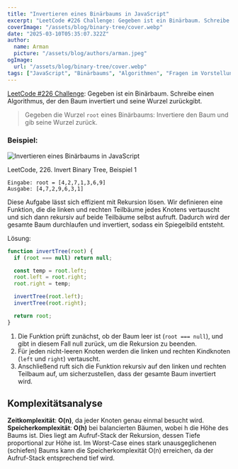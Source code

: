 ```yaml
---
title: "Invertieren eines Binärbaums in JavaScript"
excerpt: "LeetCode #226 Challenge: Gegeben ist ein Binärbaum. Schreibe einen Algorithmus, der den Baum invertiert und seine Wurzel zurückgibt."
coverImage: "/assets/blog/binary-tree/cover.webp"
date: "2025-03-10T05:35:07.322Z"
author:
  name: Arman
  picture: "/assets/blog/authors/arman.jpeg"
ogImage:
  url: "/assets/blog/binary-tree/cover.webp"
tags: ["JavaScript", "Binärbaums", "Algorithmen", "Fragen im Vorstellungsgespräch"]
---
```


[LeetCode #226 Challenge](https://leetcode.com/problems/invert-binary-tree/): Gegeben ist ein Binärbaum. Schreibe einen Algorithmus, der den Baum invertiert und seine Wurzel zurückgibt.

> Gegeben die Wurzel `root` eines Binärbaums: Invertiere den Baum und gib seine Wurzel zurück.

### Beispiel:  

![Invertieren eines Binärbaums in JavaScript](/assets/blog/binary-tree/binary-tree.webp)

LeetCode, 226. Invert Binary Tree, Beispiel 1  

```
Eingabe: root = [4,2,7,1,3,6,9]  
Ausgabe: [4,7,2,9,6,3,1]
```

Diese Aufgabe lässt sich effizient mit Rekursion lösen. Wir definieren eine Funktion, die die linken und rechten Teilbäume jedes Knotens vertauscht und sich dann rekursiv auf beide Teilbäume selbst aufruft. Dadurch wird der gesamte Baum durchlaufen und invertiert, sodass ein Spiegelbild entsteht.

Lösung:

```js
function invertTree(root) {
  if (root === null) return null;

  const temp = root.left;
  root.left = root.right;
  root.right = temp;

  invertTree(root.left);
  invertTree(root.right);

  return root;
}
```

1. Die Funktion prüft zunächst, ob der Baum leer ist (`root === null`), und gibt in diesem Fall null zurück, um die Rekursion zu beenden.  
2. Für jeden nicht-leeren Knoten werden die linken und rechten Kindknoten (`left` und `right`) vertauscht.  
3. Anschließend ruft sich die Funktion rekursiv auf den linken und rechten Teilbaum auf, um sicherzustellen, dass der gesamte Baum invertiert wird.

## Komplexitätsanalyse

**Zeitkomplexität**: **O(n)**, da jeder Knoten genau einmal besucht wird.
**Speicherkomplexität**: **O(h)** bei balancierten Bäumen, wobei h die Höhe des Baums ist. Dies liegt am Aufruf-Stack der Rekursion, dessen Tiefe proportional zur Höhe ist.
Im Worst-Case eines stark unausgeglichenen (schiefen) Baums kann die Speicherkomplexität O(n) erreichen, da der Aufruf-Stack entsprechend tief wird.